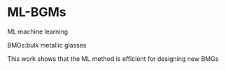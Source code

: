 # ML-BGMs
ML:machine learning

BMGs:bulk metallic glasses

This work shows that the ML method is efficient for designing new BMGs
